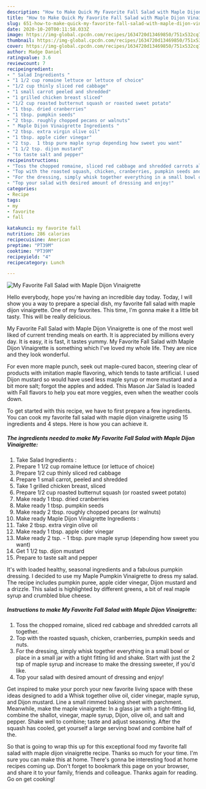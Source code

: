 ```yaml
---
description: "How to Make Quick My Favorite Fall Salad with Maple Dijon Vinaigrette"
title: "How to Make Quick My Favorite Fall Salad with Maple Dijon Vinaigrette"
slug: 651-how-to-make-quick-my-favorite-fall-salad-with-maple-dijon-vinaigrette
date: 2020-10-20T00:11:58.033Z
image: https://img-global.cpcdn.com/recipes/1634720d13469850/751x532cq70/my-favorite-fall-salad-with-maple-dijon-vinaigrette-recipe-main-photo.jpg
thumbnail: https://img-global.cpcdn.com/recipes/1634720d13469850/751x532cq70/my-favorite-fall-salad-with-maple-dijon-vinaigrette-recipe-main-photo.jpg
cover: https://img-global.cpcdn.com/recipes/1634720d13469850/751x532cq70/my-favorite-fall-salad-with-maple-dijon-vinaigrette-recipe-main-photo.jpg
author: Madge Daniel
ratingvalue: 3.6
reviewcount: 7
recipeingredient:
- " Salad Ingredients "
- "1 1/2 cup romaine lettuce or lettuce of choice"
- "1/2 cup thinly sliced red cabbage"
- "1 small carrot peeled and shredded"
- "1 grilled chicken breast sliced"
- "1/2 cup roasted butternut squash or roasted sweet potato"
- "1 tbsp. dried cranberries"
- "1 tbsp. pumpkin seeds"
- "2 tbsp. roughly chopped pecans or walnuts"
- " Maple Dijon Vinaigrette Ingredients "
- "2 tbsp. extra virgin olive oil"
- "1 tbsp. apple cider vinegar"
- "2 tsp.  1 tbsp pure maple syrup depending how sweet you want"
- "1 1/2 tsp. dijon mustard"
- "to taste salt and pepper"
recipeinstructions:
- "Toss the chopped romaine, sliced red cabbage and shredded carrots all together."
- "Top with the roasted squash, chicken, cranberries, pumpkin seeds and nuts."
- "For the dressing, simply whisk together everything in a small bowl or place in a small jar with a tight fitting lid and shake. Start with just the 2 tsp of maple syrup and increase to make the dressing sweeter, if you&#39;d like."
- "Top your salad with desired amount of dressing and enjoy!"
categories:
- Recipe
tags:
- my
- favorite
- fall

katakunci: my favorite fall 
nutrition: 286 calories
recipecuisine: American
preptime: "PT39M"
cooktime: "PT39M"
recipeyield: "4"
recipecategory: Lunch

---
```



![My Favorite Fall Salad with Maple Dijon Vinaigrette](https://img-global.cpcdn.com/recipes/1634720d13469850/751x532cq70/my-favorite-fall-salad-with-maple-dijon-vinaigrette-recipe-main-photo.jpg)

Hello everybody, hope you're having an incredible day today. Today, I will show you a way to prepare a special dish, my favorite fall salad with maple dijon vinaigrette. One of my favorites. This time, I'm gonna make it a little bit tasty. This will be really delicious.

My Favorite Fall Salad with Maple Dijon Vinaigrette is one of the most well liked of current trending meals on earth. It is appreciated by millions every day. It is easy, it is fast, it tastes yummy. My Favorite Fall Salad with Maple Dijon Vinaigrette is something which I've loved my whole life. They are nice and they look wonderful.

For even more maple punch, seek out maple-cured bacon, steering clear of products with imitation maple flavoring, which tends to taste artificial. I used Dijon mustard so would have used less maple syrup or more mustard and a bit more salt; forgot the apples and added. This Mason Jar Salad is loaded with Fall flavors to help you eat more veggies, even when the weather cools down.


To get started with this recipe, we have to first prepare a few ingredients. You can cook my favorite fall salad with maple dijon vinaigrette using 15 ingredients and 4 steps. Here is how you can achieve it.

<!--inarticleads1-->

##### The ingredients needed to make My Favorite Fall Salad with Maple Dijon Vinaigrette:

1. Take  Salad Ingredients :
1. Prepare 1 1/2 cup romaine lettuce (or lettuce of choice)
1. Prepare 1/2 cup thinly sliced red cabbage
1. Prepare 1 small carrot, peeled and shredded
1. Take 1 grilled chicken breast, sliced
1. Prepare 1/2 cup roasted butternut squash (or roasted sweet potato)
1. Make ready 1 tbsp. dried cranberries
1. Make ready 1 tbsp. pumpkin seeds
1. Make ready 2 tbsp. roughly chopped pecans (or walnuts)
1. Make ready  Maple Dijon Vinaigrette Ingredients :
1. Take 2 tbsp. extra virgin olive oil
1. Make ready 1 tbsp. apple cider vinegar
1. Make ready 2 tsp. - 1 tbsp. pure maple syrup (depending how sweet you want)
1. Get 1 1/2 tsp. dijon mustard
1. Prepare to taste salt and pepper


It&#39;s with loaded healthy, seasonal ingredients and a fabulous pumpkin dressing. I decided to use my Maple Pumpkin Vinaigrette to dress my salad. The recipe includes pumpkin puree, apple cider vinegar, Dijon mustard and a drizzle. This salad is highlighted by different greens, a bit of real maple syrup and crumbled blue cheese. 

<!--inarticleads2-->

##### Instructions to make My Favorite Fall Salad with Maple Dijon Vinaigrette:

1. Toss the chopped romaine, sliced red cabbage and shredded carrots all together.
1. Top with the roasted squash, chicken, cranberries, pumpkin seeds and nuts.
1. For the dressing, simply whisk together everything in a small bowl or place in a small jar with a tight fitting lid and shake. Start with just the 2 tsp of maple syrup and increase to make the dressing sweeter, if you&#39;d like.
1. Top your salad with desired amount of dressing and enjoy!


Get inspired to make your porch your new favorite living space with these ideas designed to add a Whisk together olive oil, cider vinegar, maple syrup, and Dijon mustard. Line a small rimmed baking sheet with parchment. Meanwhile, make the maple vinaigrette: In a glass jar with a tight-fitting lid, combine the shallot, vinegar, maple syrup, Dijon, olive oil, and salt and pepper. Shake well to combine; taste and adjust seasoning. After the squash has cooled, get yourself a large serving bowl and combine half of the. 

So that is going to wrap this up for this exceptional food my favorite fall salad with maple dijon vinaigrette recipe. Thanks so much for your time. I'm sure you can make this at home. There's gonna be interesting food at home recipes coming up. Don't forget to bookmark this page on your browser, and share it to your family, friends and colleague. Thanks again for reading. Go on get cooking!
